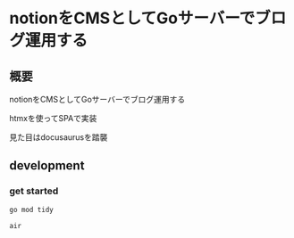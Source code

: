 # notionをCMSとしてGoサーバーでブログ運用する
## 概要
notionをCMSとしてGoサーバーでブログ運用する

htmxを使ってSPAで実装

見た目はdocusaurusを踏襲


## development
### get started
```bash
go mod tidy

air
```
